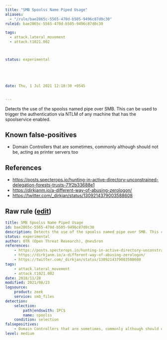 ```yaml
---
title: "SMB Spoolss Name Piped Usage"
aliases:
  - "/rule/bae2865c-5565-470d-b505-9496c87d0c30"
ruleid: bae2865c-5565-470d-b505-9496c87d0c30

tags:
  - attack.lateral_movement
  - attack.t1021.002



status: experimental





date: Thu, 1 Jul 2021 12:18:30 +0545


---
```


Detects the use of the spoolss named pipe over SMB. This can be used to trigger the authentication via NTLM of any machine that has the spoolservice enabled.

<!--more-->


## Known false-positives

* Domain Controllers that are sometimes, commonly although should not be, acting as printer servers too



## References

* https://posts.specterops.io/hunting-in-active-directory-unconstrained-delegation-forests-trusts-71f2b33688e1
* https://dirkjanm.io/a-different-way-of-abusing-zerologon/
* https://twitter.com/_dirkjan/status/1309214379003588608


## Raw rule ([edit](https://github.com/SigmaHQ/sigma/edit/master/rules/network/zeek/zeek_dce_rpc_smb_spoolss_named_pipe.yml))
```yaml
title: SMB Spoolss Name Piped Usage
id: bae2865c-5565-470d-b505-9496c87d0c30
description: Detects the use of the spoolss named pipe over SMB. This can be used to trigger the authentication via NTLM of any machine that has the spoolservice enabled.
status: experimental
author: OTR (Open Threat Research), @neu5ron
references:
    - https://posts.specterops.io/hunting-in-active-directory-unconstrained-delegation-forests-trusts-71f2b33688e1
    - https://dirkjanm.io/a-different-way-of-abusing-zerologon/
    - https://twitter.com/_dirkjan/status/1309214379003588608
tags:
    - attack.lateral_movement
    - attack.t1021.002
date: 2018/11/28
modified: 2021/08/23
logsource:
    product: zeek
    service: smb_files
detection:
    selection:
        path|endswith: IPC$
        name: spoolss
    condition: selection
falsepositives:
    - Domain Controllers that are sometimes, commonly although should not be, acting as printer servers too
level: medium

```
